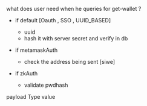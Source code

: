 what does user need when he queries for get-wallet ?

- if default [Oauth , SSO , UUID_BASED]

  - uuid
  - hash it with server secret and verify in db

- if metamaskAuth

  - check the address being sent [siwe]

- if zkAuth
  - validate pwdhash

payload
Type
value
